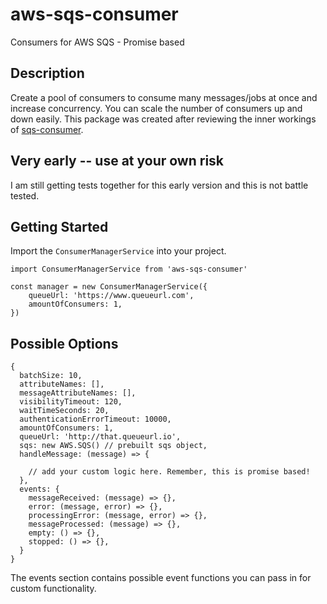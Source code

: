 # aws-sqs-consumer
Consumers for AWS SQS - Promise based

## Description

Create a pool of consumers to consume many messages/jobs at once and increase concurrency. You can scale the number of consumers up and down easily. This package was created after reviewing the inner workings of [sqs-consumer](https://www.npmjs.com/package/sqs-consumer).

## Very early -- use at your own risk

I am still getting tests together for this early version and this is not battle tested. 

## Getting Started

Import the `ConsumerManagerService` into your project.

```
import ConsumerManagerService from 'aws-sqs-consumer'

const manager = new ConsumerManagerService({
    queueUrl: 'https://www.queueurl.com',
    amountOfConsumers: 1,
})
```

## Possible Options

```
{
  batchSize: 10,
  attributeNames: [],
  messageAttributeNames: [],
  visibilityTimeout: 120,
  waitTimeSeconds: 20,
  authenticationErrorTimeout: 10000,
  amountOfConsumers: 1,
  queueUrl: 'http://that.queueurl.io',
  sqs: new AWS.SQS() // prebuilt sqs object,
  handleMessage: (message) => {
    
    // add your custom logic here. Remember, this is promise based!
  },
  events: {
    messageReceived: (message) => {},
    error: (message, error) => {},
    processingError: (message, error) => {},
    messageProcessed: (message) => {},
    empty: () => {},
    stopped: () => {},
  }
}
```

The events section contains possible event functions you can pass in for custom functionality. 



